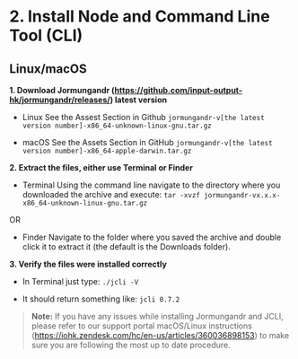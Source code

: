 # 2. Install Node and Command Line Tool (CLI)

## Linux/macOS
**1\. Download Jormungandr (https://github.com/input-output-hk/jormungandr/releases/) latest version**

* Linux
See the Assest Section in Github
`jormungandr-v[the latest version number]-x86_64-unknown-linux-gnu.tar.gz`

* macOS
See the Assets Section in GitHub
`jormungandr-v[the latest version number]-x86_64-apple-darwin.tar.gz`

**2\. Extract the files, either use Terminal or Finder**

* Terminal
Using the command line navigate to the directory where you downloaded the archive and execute:
`tar -xvzf jormungandr-vx.x.x-x86_64-unknown-linux-gnu.tar.gz`

OR

* Finder
Navigate to the folder where you saved the archive and double click it to extract it (the default is the Downloads folder).

**3\. Verify the files were installed correctly**

* In Terminal just type:
`./jcli -V`

* It should return something like:
`jcli 0.7.2`

> **Note:** If you have any issues while installing Jormungandr and JCLI, please refer to our support portal macOS/Linux instructions (https://iohk.zendesk.com/hc/en-us/articles/360036898153) to make sure you are following the most up to date procedure.
